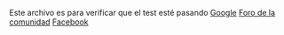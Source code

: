Este archivo es para verificar que el test esté pasando
[Google](https://www.google.com/)
[Foro de la comunidad](http://community.laboratoria.la/c/js)
[Facebook](https://www.facebook.com/)